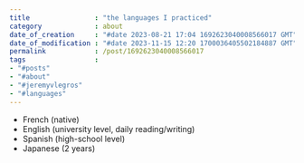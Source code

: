 ```yaml
---
title                : "the languages I practiced"
category             : about
date_of_creation     : "#date 2023-08-21 17:04 1692623040008566017 GMT"
date_of_modification : "#date 2023-11-15 12:20 1700036405502184887 GMT"
permalink            : /post/1692623040008566017
tags                 : 
- "#posts"
- "#about"
- "#jeremyvlegros"
- "#languages"
---
```


- French (native)
- English (university level, daily reading/writing)
- Spanish (high-school level)
- Japanese (2 years)